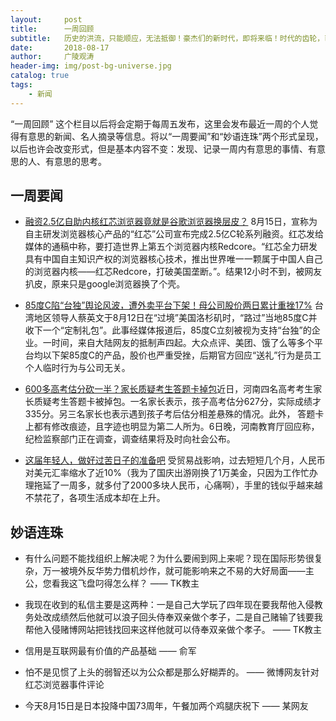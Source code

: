 ```yaml
---
layout:     post
title:      一周回顾
subtitle:   历史的洪流，只能顺应，无法抵御！豪杰们的新时代，即将来临！时代的齿轮，已经被我破坏！自此之后无人再有退路可走！
date:       2018-08-17
author:     广陵观涛
header-img: img/post-bg-universe.jpg
catalog: true
tags:
    - 新闻
---
```



“一周回顾” 这个栏目以后将会定期于每周五发布，这里会发布最近一周的个人觉得有意思的新闻、名人摘录等信息。将以“一周要闻”和“妙语连珠”两个形式呈现，以后也许会改变形式，但是基本内容不变：发现、记录一周内有意思的事情、有意思的人、有意思的思考。


## 一周要闻

- [融资2.5亿自助内核红芯浏览器竟就是谷歌浏览器换层皮？](http://finance.ifeng.com/a/20180816/16453867_0.shtml) 8月15日，宣称为自主研发浏览器核心产品的“红芯”公司宣布完成2.5亿C轮系列融资。红芯发给媒体的通稿中称，要打造世界上第五个浏览器内核Redcore。“红芯全力研发具有中国自主知识产权的浏览器核心技术，推出世界唯一一颗属于中国人自己的浏览器内核——红芯Redcore，打破美国垄断。”。结果12小时不到，被网友扒皮，原来只是google浏览器换了个壳。

- [85度C陷“台独”舆论风波，遭外卖平台下架！母公司股价两日累计重挫17%](https://wallstreetcn.com/articles/3389669) 台湾地区领导人蔡英文于8月12日在“过境”美国洛杉矶时，“路过”当地85度C并收下一个“定制礼包”。此事经媒体报道后，85度C立刻被视为支持“台独”的企业。一时间，来自大陆网友的抵制声四起。大众点评、美团、饿了么等多个平台均以下架85度C的产品，股价也严重受挫，后期官方回应“送礼”行为是员工个人临时行为与公司无关。

- [600多高考估分砍一半？家长质疑考生答题卡掉包](http://www.sohu.com/a/245699407_665455)近日，河南四名高考考生家长质疑考生答题卡被掉包。一名家长表示，孩子高考估分627分，实际成绩才335分。另三名家长也表示遇到孩子考后估分相差悬殊的情况。此外， 答题卡上都有修改痕迹，且字迹也明显为第二人所为。6日晚，河南教育厅回应称，纪检监察部门正在调查，调查结果将及时向社会公布。

- [这届年轻人，做好过苦日子的准备吧](https://36kr.com/p/5148710.html) 受贸易战影响，过去短短几个月，人民币对美元汇率缩水了近10%（我为了国庆出游刚换了1万美金，只因为工作忙办理拖延了一周多，就多付了2000多块人民币，心痛啊），手里的钱似乎越来越不禁花了，各项生活成本却在上升。







## 妙语连珠

- 有什么问题不能找组织上解决呢？为什么要闹到网上来呢？现在国际形势很复杂，万一被境外反华势力借机炒作，就可能影响来之不易的大好局面——主公，您看我这飞盘叼得怎么样？ —— TK教主

- 我现在收到的私信主要是这两种：一是自己大学玩了四年现在要我帮他入侵教务处改成绩然后他就可以浪子回头侍奉双亲做个孝子，二是自己赌输了钱要我帮他入侵赌博网站把钱找回来这样他就可以侍奉双亲做个孝子。 —— TK教主

- 信用是互联网最有价值的产品基础  —— 俞军

- 怕不是见惯了上头的弱智还以为公众都是那么好糊弄的。 —— 微博网友针对红芯浏览器事件评论

- 今天8月15日是日本投降中国73周年，午餐加两个鸡腿庆祝下 —— 某网友
